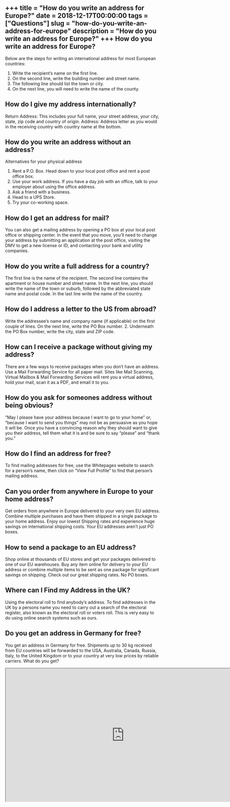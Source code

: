 +++
title = "How do you write an address for Europe?"
date = 2018-12-17T00:00:00
tags = ["Questions"]
slug = "how-do-you-write-an-address-for-europe"
description = "How do you write an address for Europe?"
+++
How do you write an address for Europe?
---------------------------------------

Below are the steps for writing an international address for most European countries:

1. Write the recipient’s name on the first line.
2. On the second line, write the building number and street name.
3. The following line should list the town or city.
4. On the next line, you will need to write the name of the county.

How do I give my address internationally?
-----------------------------------------

Return Address: This includes your full name, your street address, your city, state, zip code and country of origin. Address: Address letter as you would in the receiving country with country name at the bottom.

How do you write an address without an address?
-----------------------------------------------

Alternatives for your physical address

1. Rent a P.O. Box. Head down to your local post office and rent a post office box.
2. Use your work address. If you have a day job with an office, talk to your employer about using the office address.
3. Ask a friend with a business.
4. Head to a UPS Store.
5. Try your co-working space.

How do I get an address for mail?
---------------------------------

You can also get a mailing address by opening a PO box at your local post office or shipping center. In the event that you move, you’ll need to change your address by submitting an application at the post office, visiting the DMV to get a new license or ID, and contacting your bank and utility companies.

How do you write a full address for a country?
----------------------------------------------

The first line is the name of the recipient. The second line contains the apartment or house number and street name. In the next line, you should write the name of the town or suburb, followed by the abbreviated state name and postal code. In the last line write the name of the country.

How do I address a letter to the US from abroad?
------------------------------------------------

Write the addressee’s name and company name (if applicable) on the first couple of lines. On the next line, write the PO Box number. 2. Underneath the PO Box number, write the city, state and ZIP code.

How can I receive a package without giving my address?
------------------------------------------------------

There are a few ways to receive packages when you don’t have an address. Use a Mail Forwarding Service for all paper mail. Sites like Mail Scanning, Virtual Mailbox &amp; Mail Forwarding Services will rent you a virtual address, hold your mail, scan it as a PDF, and email it to you.

How do you ask for someones address without being obvious?
----------------------------------------------------------

“May I please have your address because I want to go to your home” or, “because I want to send you things” may not be as persuasive as you hope it will be. Once you have a convincing reason why they should want to give you their address, tell them what it is and be sure to say “please” and “thank you.”

How do I find an address for free?
----------------------------------

To find mailing addresses for free, use the Whitepages website to search for a person’s name, then click on “View Full Profile” to find that person’s mailing address.

Can you order from anywhere in Europe to your home address?
-----------------------------------------------------------

Get orders from anywhere in Europe delivered to your very own EU address. Combine multiple purchases and have them shipped in a single package to your home address. Enjoy our lowest Shipping rates and experience huge savings on international shipping costs. Your EU addresses aren’t just PO boxes.

How to send a package to an EU address?
---------------------------------------

Shop online at thousands of EU stores and get your packages delivered to one of our EU warehouses. Buy any item online for delivery to your EU address or combine multiple items to be sent as one package for significant savings on shipping. Check out our great shipping rates. No PO boxes.

Where can I Find my Address in the UK?
--------------------------------------

Using the electoral roll to find anybody’s address. To find addresses in the UK by a persons name you need to carry out a search of the electoral register, also known as the electoral roll or voters roll. This is very easy to do using online search systems such as ours.

Do you get an address in Germany for free?
------------------------------------------

You get an address in Germany for free. Shipments up to 30 kg received from EU countries will be forwarded to the USA, Australia, Canada, Russia, Italy, to the United Kingdom or to your country at very low prices by reliable carriers. What do you get?

<iframe allow="accelerometer; autoplay; clipboard-write; encrypted-media; gyroscope; picture-in-picture" allowfullscreen="" class="__youtube_prefs__  epyt-is-override  no-lazyload" data-no-lazy="1" data-origheight="433" data-origwidth="770" data-skipgform_ajax_framebjll="" height="433" id="_ytid_81404" loading="lazy" src="https://www.youtube.com/embed/4gISkC6v3G8?enablejsapi=1&autoplay=0&cc_load_policy=0&cc_lang_pref=&iv_load_policy=1&loop=0&modestbranding=0&rel=1&fs=1&playsinline=0&autohide=2&theme=dark&color=red&controls=1&" title="YouTube player" width="770"></iframe>